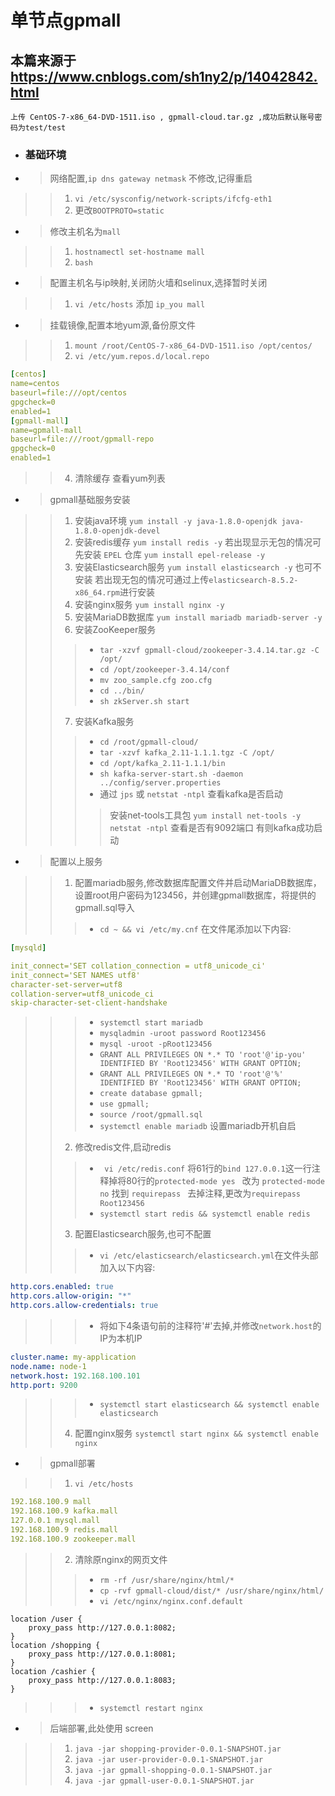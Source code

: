 # 单节点gpmall

## 本篇来源于 https://www.cnblogs.com/sh1ny2/p/14042842.html

```
上传 CentOS-7-x86_64-DVD-1511.iso , gpmall-cloud.tar.gz ,成功后默认账号密码为test/test
```

* ### 基础环境
- > 网络配置,`ip dns gateway netmask` 不修改,记得重启
> > 1. `vi /etc/sysconfig/network-scripts/ifcfg-eth1`
> > 2. 更改`BOOTPROTO=static`

- > 修改主机名为`mall`
> > 1. `hostnamectl set-hostname mall`
> > 2. `bash`

- > 配置主机名与ip映射,关闭防火墙和selinux,选择暂时关闭
> > 1. `vi /etc/hosts` 添加 `ip_you mall`

- > 挂载镜像,配置本地yum源,备份原文件
> > 1. `mount /root/CentOS-7-x86_64-DVD-1511.iso /opt/centos/`
> > 2. `vi /etc/yum.repos.d/local.repo`
```yaml
[centos]
name=centos
baseurl=file:///opt/centos
gpgcheck=0
enabled=1
[gpmall-mall]
name=gpmall-mall
baseurl=file:///root/gpmall-repo
gpgcheck=0
enabled=1
```
> > 4. 清除缓存 查看yum列表

- > gpmall基础服务安装
> > 1. 安装java环境 `yum install -y java-1.8.0-openjdk java-1.8.0-openjdk-devel`
> > 2. 安装redis缓存 `yum install redis -y` 若出现显示无包的情况可先安装 `EPEL` 仓库 `yum install epel-release -y`
> > 3. 安装Elasticsearch服务 `yum install elasticsearch -y` 也可不安装 若出现无包的情况可通过上传`elasticsearch-8.5.2-x86_64.rpm`进行安装
> > 4. 安装nginx服务 `yum install nginx -y`
> > 5. 安装MariaDB数据库 `yum install mariadb mariadb-server -y`
> > 6. 安装ZooKeeper服务
> > > -  `tar -xzvf gpmall-cloud/zookeeper-3.4.14.tar.gz -C /opt/`
> > > - `cd /opt/zookeeper-3.4.14/conf`
> > > - `mv zoo_sample.cfg zoo.cfg`
> > > - `cd ../bin/`
> > > - `sh zkServer.sh start`
> > 7. 安装Kafka服务
> > > - `cd /root/gpmall-cloud/`
> > > - `tar -xzvf kafka_2.11-1.1.1.tgz -C /opt/`
> > > - `cd /opt/kafka_2.11-1.1.1/bin`
> > > - `sh kafka-server-start.sh -daemon ../config/server.properties`
> > > - 通过 `jps` 或 `netstat -ntpl` 查看kafka是否启动
> > > > 安装net-tools工具包 `yum install net-tools -y`   `netstat -ntpl` 查看是否有9092端口 有则kafka成功启动

- > 配置以上服务
> > 1. 配置mariadb服务,修改数据库配置文件并启动MariaDB数据库，设置root用户密码为123456，并创建gpmall数据库，将提供的gpmall.sql导入 
> > > - `cd ~ && vi /etc/my.cnf` 在文件尾添加以下内容:
```yaml
[mysqld]

init_connect='SET collation_connection = utf8_unicode_ci'
init_connect='SET NAMES utf8'
character-set-server=utf8
collation-server=utf8_unicode_ci
skip-character-set-client-handshake
```
> > > - `systemctl start mariadb`
> > > - `mysqladmin -uroot password Root123456`
> > > - `mysql -uroot -pRoot123456`
> > > - `GRANT ALL PRIVILEGES ON *.* TO 'root'@'ip-you' IDENTIFIED BY 'Root123456' WITH GRANT OPTION;`
> > > - `GRANT ALL PRIVILEGES ON *.* TO 'root'@'%' IDENTIFIED BY 'Root123456' WITH GRANT OPTION;`
> > > - `create database gpmall;`
> > > - `use gpmall;`
> > > - `source /root/gpmall.sql`
> > > - `systemctl enable mariadb` 设置mariadb开机自启
> > 2.  修改redis文件,启动redis
> > > - ` vi /etc/redis.conf` 将61行的`bind 127.0.0.1`这一行注释掉将80行的`protected-mode yes ` 改为 `protected-mode no` 找到 `requirepass ` 去掉注释,更改为`requirepass Root123456 `
> > > - `systemctl start redis && systemctl enable redis`
> > 3. 配置Elasticsearch服务,也可不配置
> > > - `vi /etc/elasticsearch/elasticsearch.yml`在文件头部加入以下内容:
```yaml
http.cors.enabled: true
http.cors.allow-origin: "*"
http.cors.allow-credentials: true
```
> > > - 将如下4条语句前的注释符'#'去掉,并修改`network.host`的IP为本机IP
```yaml
cluster.name: my-application
node.name: node-1
network.host: 192.168.100.101
http.port: 9200
```
> > > - `systemctl start elasticsearch && systemctl enable elasticsearch`
> > 4. 配置nginx服务 `systemctl start nginx && systemctl enable nginx`

- > gpmall部署
> > 1. `vi /etc/hosts`
```yaml
192.168.100.9 mall
192.168.100.9 kafka.mall
127.0.0.1 mysql.mall
192.168.100.9 redis.mall
192.168.100.9 zookeeper.mall
```
> > 2. 清除原nginx的网页文件
> > > - `rm -rf /usr/share/nginx/html/*`
> > > - `cp -rvf gpmall-cloud/dist/* /usr/share/nginx/html/`
> > > - `vi /etc/nginx/nginx.conf.default`
```
location /user {
    proxy_pass http://127.0.0.1:8082;
}
location /shopping {
    proxy_pass http://127.0.0.1:8081;
}
location /cashier {
    proxy_pass http://127.0.0.1:8083;
}
```
> > > - `systemctl restart nginx`
- > 后端部署,此处使用 screen 
> > 1. `java -jar shopping-provider-0.0.1-SNAPSHOT.jar `
> > 2. `java -jar user-provider-0.0.1-SNAPSHOT.jar `
> > 3. `java -jar gpmall-shopping-0.0.1-SNAPSHOT.jar`
> > 4. `java -jar gpmall-user-0.0.1-SNAPSHOT.jar `
